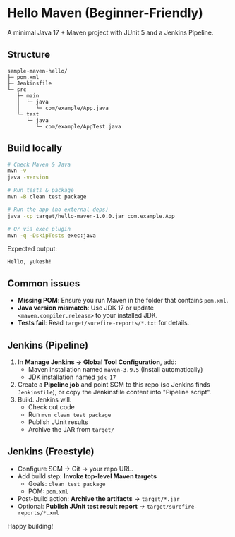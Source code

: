 # Hello Maven (Beginner-Friendly)

A minimal Java 17 + Maven project with JUnit 5 and a Jenkins Pipeline.

## Structure
```
sample-maven-hello/
├─ pom.xml
├─ Jenkinsfile
└─ src
   ├─ main
   │  └─ java
   │     └─ com/example/App.java
   └─ test
      └─ java
         └─ com/example/AppTest.java
```

## Build locally
```bash
# Check Maven & Java
mvn -v
java -version

# Run tests & package
mvn -B clean test package

# Run the app (no external deps)
java -cp target/hello-maven-1.0.0.jar com.example.App

# Or via exec plugin
mvn -q -DskipTests exec:java
```

Expected output:
```
Hello, yukesh!
```

## Common issues
- **Missing POM**: Ensure you run Maven in the folder that contains `pom.xml`.
- **Java version mismatch**: Use JDK 17 or update `<maven.compiler.release>` to your installed JDK.
- **Tests fail**: Read `target/surefire-reports/*.txt` for details.

## Jenkins (Pipeline)
1. In **Manage Jenkins → Global Tool Configuration**, add:
   - Maven installation named `maven-3.9.5` (Install automatically)
   - JDK installation named `jdk-17`
2. Create a **Pipeline job** and point SCM to this repo (so Jenkins finds `Jenkinsfile`),
   or copy the Jenkinsfile content into "Pipeline script".
3. Build. Jenkins will:
   - Check out code
   - Run `mvn clean test package`
   - Publish JUnit results
   - Archive the JAR from `target/`

## Jenkins (Freestyle)
- Configure SCM → Git → your repo URL.
- Add build step: **Invoke top-level Maven targets**
  - Goals: `clean test package`
  - POM: `pom.xml`
- Post-build action: **Archive the artifacts** → `target/*.jar`
- Optional: **Publish JUnit test result report** → `target/surefire-reports/*.xml`

Happy building!
